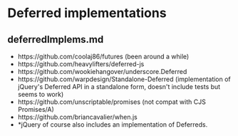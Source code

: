 # Deferred implementations

## deferredImplems.md

<ul>
<li>https://github.com/coolaj86/futures (been around a while)</li>
<li>https://github.com/heavylifters/deferred-js</li>
<li>https://github.com/wookiehangover/underscore.Deferred</li>
<li>https://github.com/warpdesign/Standalone-Deferred (implementation of jQuery's Deferred API in a standalone form, doesn't include tests but seems to work)</li>
<li>https://github.com/unscriptable/promises (not compat with CJS Promises/A)</li>
<li>https://github.com/briancavalier/when.js</li>
<li>*jQuery of course also includes an implementation of Deferreds. </li>
</ul>


